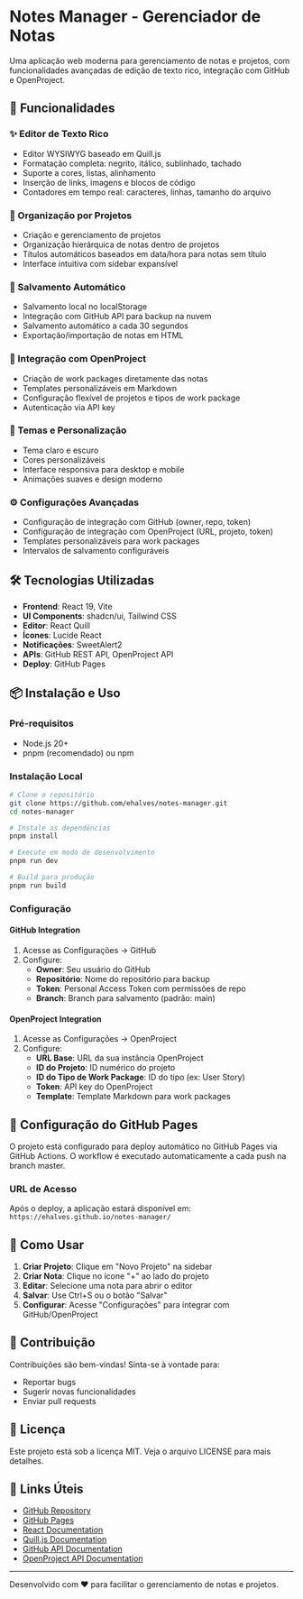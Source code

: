 # Notes Manager - Gerenciador de Notas

Uma aplicação web moderna para gerenciamento de notas e projetos, com funcionalidades avançadas de edição de texto rico, integração com GitHub e OpenProject.

## 🚀 Funcionalidades

### ✨ Editor de Texto Rico
- Editor WYSIWYG baseado em Quill.js
- Formatação completa: negrito, itálico, sublinhado, tachado
- Suporte a cores, listas, alinhamento
- Inserção de links, imagens e blocos de código
- Contadores em tempo real: caracteres, linhas, tamanho do arquivo

### 📁 Organização por Projetos
- Criação e gerenciamento de projetos
- Organização hierárquica de notas dentro de projetos
- Títulos automáticos baseados em data/hora para notas sem título
- Interface intuitiva com sidebar expansível

### 💾 Salvamento Automático
- Salvamento local no localStorage
- Integração com GitHub API para backup na nuvem
- Salvamento automático a cada 30 segundos
- Exportação/importação de notas em HTML

### 🔗 Integração com OpenProject
- Criação de work packages diretamente das notas
- Templates personalizáveis em Markdown
- Configuração flexível de projetos e tipos de work package
- Autenticação via API key

### 🎨 Temas e Personalização
- Tema claro e escuro
- Cores personalizáveis
- Interface responsiva para desktop e mobile
- Animações suaves e design moderno

### ⚙️ Configurações Avançadas
- Configuração de integração com GitHub (owner, repo, token)
- Configuração de integração com OpenProject (URL, projeto, token)
- Templates personalizáveis para work packages
- Intervalos de salvamento configuráveis

## 🛠️ Tecnologias Utilizadas

- **Frontend**: React 19, Vite
- **UI Components**: shadcn/ui, Tailwind CSS
- **Editor**: React Quill
- **Ícones**: Lucide React
- **Notificações**: SweetAlert2
- **APIs**: GitHub REST API, OpenProject API
- **Deploy**: GitHub Pages

## 📦 Instalação e Uso

### Pré-requisitos
- Node.js 20+
- pnpm (recomendado) ou npm

### Instalação Local
```bash
# Clone o repositório
git clone https://github.com/ehalves/notes-manager.git
cd notes-manager

# Instale as dependências
pnpm install

# Execute em modo de desenvolvimento
pnpm run dev

# Build para produção
pnpm run build
```

### Configuração

#### GitHub Integration
1. Acesse as Configurações → GitHub
2. Configure:
   - **Owner**: Seu usuário do GitHub
   - **Repositório**: Nome do repositório para backup
   - **Token**: Personal Access Token com permissões de repo
   - **Branch**: Branch para salvamento (padrão: main)

#### OpenProject Integration
1. Acesse as Configurações → OpenProject
2. Configure:
   - **URL Base**: URL da sua instância OpenProject
   - **ID do Projeto**: ID numérico do projeto
   - **ID do Tipo de Work Package**: ID do tipo (ex: User Story)
   - **Token**: API key do OpenProject
   - **Template**: Template Markdown para work packages

## 🔧 Configuração do GitHub Pages

O projeto está configurado para deploy automático no GitHub Pages via GitHub Actions. O workflow é executado automaticamente a cada push na branch master.

### URL de Acesso
Após o deploy, a aplicação estará disponível em:
`https://ehalves.github.io/notes-manager/`

## 📝 Como Usar

1. **Criar Projeto**: Clique em "Novo Projeto" na sidebar
2. **Criar Nota**: Clique no ícone "+" ao lado do projeto
3. **Editar**: Selecione uma nota para abrir o editor
4. **Salvar**: Use Ctrl+S ou o botão "Salvar"
5. **Configurar**: Acesse "Configurações" para integrar com GitHub/OpenProject

## 🤝 Contribuição

Contribuições são bem-vindas! Sinta-se à vontade para:
- Reportar bugs
- Sugerir novas funcionalidades
- Enviar pull requests

## 📄 Licença

Este projeto está sob a licença MIT. Veja o arquivo LICENSE para mais detalhes.

## 🔗 Links Úteis

- [GitHub Repository](https://github.com/ehalves/notes-manager)
- [GitHub Pages](https://ehalves.github.io/notes-manager/)
- [React Documentation](https://react.dev/)
- [Quill.js Documentation](https://quilljs.com/)
- [GitHub API Documentation](https://docs.github.com/rest)
- [OpenProject API Documentation](https://www.openproject.org/docs/api/)

---

Desenvolvido com ❤️ para facilitar o gerenciamento de notas e projetos.

